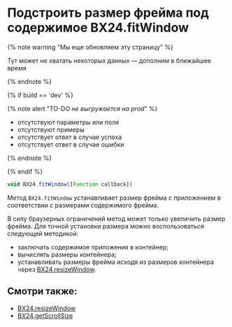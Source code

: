 # Подстроить размер фрейма под содержимое BX24.fitWindow

{% note warning "Мы еще обновляем эту страницу" %}

Тут может не хватать некоторых данных — дополним в ближайшее время

{% endnote %}

{% if build == 'dev' %}

{% note alert "TO-DO _не выгружается на prod_" %}

- отсутствуют параметры или поля
- отсутствуют примеры
- отсутствует ответ в случае успеха
- отсутствует ответ в случае ошибки

{% endnote %}

{% endif %}

```js
void BX24.fitWindow([Function callback])
```

Метод `BX24.fitWindow` устанавливает размер фрейма с приложением в соответствии с размерами содержимого фрейма.

В силу браузерных ограничений метод может только увеличить размер фрейма. Для точной установки размера можно воспользоваться следующей методикой:

- заключать содержимое приложения в контейнер;
- вычислять размеры контейнера;
- устанавливать размеры фрейма исходя из размеров контейнера через [BX24.resizeWindow](./bx24-resize-window.md).

## Смотри также:

- [BX24.resizeWindow](./bx24-resize-window.md)
- [BX24.getScrollSize](./bx24-get-scroll-size.md)